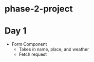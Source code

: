 # phase-2-project

# Day 1

- Form Component
  - Takes in name, place, and weather
  - Fetch request